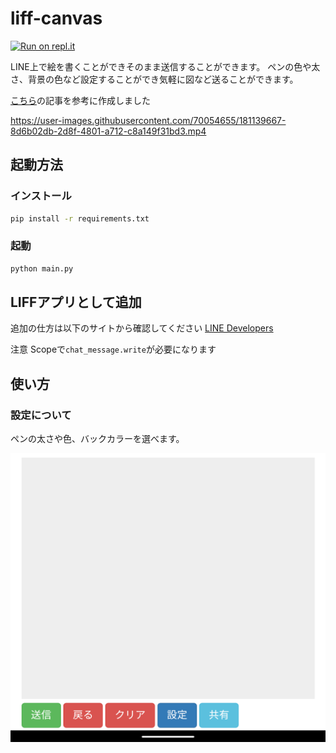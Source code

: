 # liff-canvas
[![Run on repl.it](https://repl.it/badge/github/HRTK92/liff-canvas)](https://repl.it/github/HRTK92/liff-canvas}&ref=button)

LINE上で絵を書くことができそのまま送信することができます。
ペンの色や太さ、背景の色など設定することができ気軽に図など送ることができます。

[こちら](https://engineering.linecorp.com/ja/blog/liff-our-latest-product-for-third-party-developers/)の記事を参考に作成しました

https://user-images.githubusercontent.com/70054655/181139667-8d6b02db-2d8f-4801-a712-c8a149f31bd3.mp4

## 起動方法

### インストール

```sh
pip install -r requirements.txt
```

### 起動

```sh
python main.py
```

## LIFFアプリとして追加

追加の仕方は以下のサイトから確認してください
[LINE Developers](https://developers.line.biz/ja/docs/liff/registering-liff-apps/#registering-liff-app)

注意
Scopeで```chat_message.write```が必要になります

## 使い方

### 設定について

ペンの太さや色、バックカラーを選べます。

![イメージ](./static/Screenshot_20210807-094808.png)
